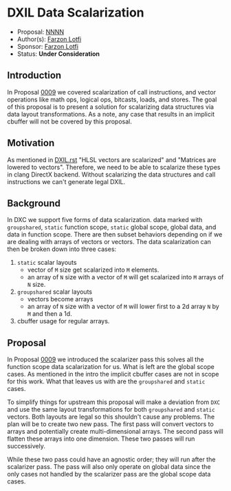 # DXIL Data Scalarization

* Proposal: [NNNN](NNNN-DXIL-Data-Scalarization.md)
* Author(s): [Farzon Lotfi](https://github.com/farzonl)
* Sponsor: [Farzon Lotfi](https://github.com/farzonl)
* Status: **Under Consideration**

## Introduction

In Proposal [0009](0009-DXIL-Function-Scalarization.md) we covered scalarization
of call instructions, and vector operations like math ops, logical ops,
bitcasts, loads, and stores. The goal of this proposal is to present a solution
for scalarizing data structures via data layout transformations. As a note,
any case that results in an implicit cbuffer will not be covered by this
proposal.

## Motivation

As mentioned in [DXIL.rst](https://github.com/microsoft/DirectXShaderCompiler/blob/main/docs/DXIL.rst#vectors)
"HLSL vectors are scalarized" and "Matrices are lowered to vectors". Therefore,
we need to be able to scalarize these types in clang DirectX backend. Without
scalarizing the data structures and call instructions we can't generate legal
DXIL.

## Background

In DXC we support five forms of data scalarization. data marked with
`groupshared`, `static` function scope, `static` global scope, global data,
and data in function scope. There are then subset behaviors depending on
if we are dealing with arrays of vectors or vectors. The data
scalarization can then be broken down into three cases:

1. `static` scalar layouts
   * vector of `M` size get scalarized into `M` elements.
   * an array of `N` size with a vector of `M` will get scalarized into `M`
     arrays of `N` size.
2. `groupshared` scalar layouts
   * vectors become arrays
   * an array of `N` size with a vector of `M` will lower first to a 2d array
     `N` by `M` and then a 1d.
3. cbuffer usage for regular arrays.

## Proposal

In Proposal [0009](0009-DXIL-Function-Scalarization.md) we introduced the scalarizer
pass this solves all the function scope data scalarization for us. What is left
are the global scope cases. As mentioned in the intro the implicit cbuffer
cases are not in scope for this work. What that leaves us with are the
`groupshared` and `static` cases.

To simplify things for upstream this proposal will make a deviation from `DXC`
and use the same layout transformations for  both `groupshared` and `static`
vectors. Both layouts are legal so this shouldn't cause any problems. The plan
will be to create two new pass. The first pass will convert vectors to arrays
and potentially create multi-dimensional arrays. The second pass will flatten
these arrays into one dimension. These two passes will run successively.

While these two pass could have an agnostic order; they will run after the scalarizer
pass. The pass will also only operate on global data since the only cases not
handled by the scalarizer pass are the global scope data cases.
